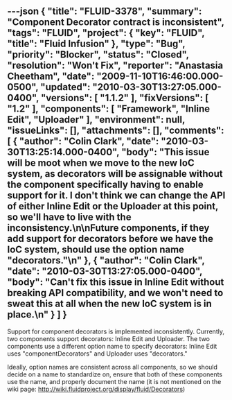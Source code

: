 ---json
{
  "title": "FLUID-3378",
  "summary": "Component Decorator contract is inconsistent",
  "tags": "FLUID",
  "project": {
    "key": "FLUID",
    "title": "Fluid Infusion"
  },
  "type": "Bug",
  "priority": "Blocker",
  "status": "Closed",
  "resolution": "Won't Fix",
  "reporter": "Anastasia Cheetham",
  "date": "2009-11-10T16:46:00.000-0500",
  "updated": "2010-03-30T13:27:05.000-0400",
  "versions": [
    "1.1.2"
  ],
  "fixVersions": [
    "1.2"
  ],
  "components": [
    "Framework",
    "Inline Edit",
    "Uploader"
  ],
  "environment": null,
  "issueLinks": [],
  "attachments": [],
  "comments": [
    {
      "author": "Colin Clark",
      "date": "2010-03-30T13:25:14.000-0400",
      "body": "This issue will be moot when we move to the new IoC system, as decorators will be assignable without the component specifically having to enable support for it. I don't think we can change the API of either Inline Edit or the Uploader at this point, so we'll have to live with the inconsistency.\n\nFuture components, if they add support for decorators before we have the IoC system, should use the option name \"decorators.\"\n"
    },
    {
      "author": "Colin Clark",
      "date": "2010-03-30T13:27:05.000-0400",
      "body": "Can't fix this issue in Inline Edit without breaking API compatibility, and we won't need to sweat this at all when the new IoC system is in place.\n"
    }
  ]
}
---
Support for component decorators is implemented inconsistently. Currently, two components support decorators: Inline Edit and Uploader. The two components use a different option name to specify decorators: Inline Edit uses "componentDecorators" and Uploader uses "decorators."

Ideally, option names are consistent across all components, so we should decide on a name to standardize on, ensure that both of these components use the name, and properly document the name (it is not mentioned on the wiki page: <http://wiki.fluidproject.org/display/fluid/Decorators>)

        